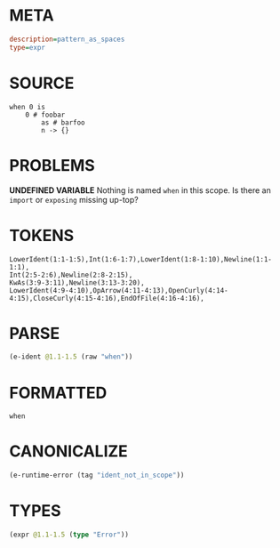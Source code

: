 # META
~~~ini
description=pattern_as_spaces
type=expr
~~~
# SOURCE
~~~roc
when 0 is
    0 # foobar
        as # barfoo
        n -> {}
~~~
# PROBLEMS
**UNDEFINED VARIABLE**
Nothing is named `when` in this scope.
Is there an `import` or `exposing` missing up-top?

# TOKENS
~~~zig
LowerIdent(1:1-1:5),Int(1:6-1:7),LowerIdent(1:8-1:10),Newline(1:1-1:1),
Int(2:5-2:6),Newline(2:8-2:15),
KwAs(3:9-3:11),Newline(3:13-3:20),
LowerIdent(4:9-4:10),OpArrow(4:11-4:13),OpenCurly(4:14-4:15),CloseCurly(4:15-4:16),EndOfFile(4:16-4:16),
~~~
# PARSE
~~~clojure
(e-ident @1.1-1.5 (raw "when"))
~~~
# FORMATTED
~~~roc
when
~~~
# CANONICALIZE
~~~clojure
(e-runtime-error (tag "ident_not_in_scope"))
~~~
# TYPES
~~~clojure
(expr @1.1-1.5 (type "Error"))
~~~
